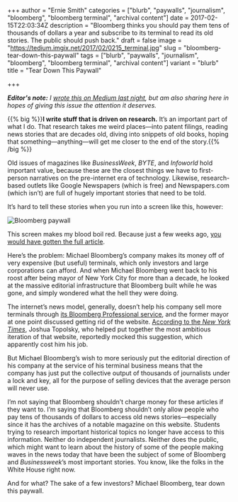 +++
author = "Ernie Smith"
categories = ["blurb", "paywalls", "journalism", "bloomberg", "bloomberg terminal", "archival content"]
date = 2017-02-15T22:03:34Z
description = "Bloomberg thinks you should pay them tens of thousands of dollars a year and subscribe to its terminal to read its old stories. The public should push back."
draft = false
image = "https://tedium.imgix.net/2017/02/0215_terminal.jpg"
slug = "bloomberg-tear-down-this-paywall"
tags = ["blurb", "paywalls", "journalism", "bloomberg", "bloomberg terminal", "archival content"]
variant = "blurb"
title = "Tear Down This Paywall"

+++

_**Editor's note:** I [wrote this on Medium last night](https://medium.com/@shortformernie/dear-michael-bloomberg-tear-down-this-paywall-2992d51dc835), but am also sharing here in hopes of giving this issue the attention it deserves._

{{% big %}}**I write stuff that is driven on research.** It’s an important part of what I do. That research takes me weird places—into patent filings, reading news stories that are decades old, diving into snippets of old books, hoping that something—anything—will get me closer to the end of the story.{{% /big %}}

Old issues of magazines like *BusinessWeek*, *BYTE*, and *Infoworld* hold important value, because these are the closest things we have to first-person narratives on the pre-internet era of technology. Likewise, research-based outlets like Google Newspapers (which is free) and Newspapers.com (which isn’t) are full of hugely important stories that need to be told.

It’s hard to tell these stories when you run into a screen like this, however:

![Bloomberg paywall](https://res.cloudinary.com/tedium/image/upload/v1487176006/wlhl48izvv981hygrjea.png)

This screen makes my blood boil red. Because just a few weeks ago, [you would have gotten the full article](http://webcache.googleusercontent.com/search?q=cache:Ue32dZ2m1mEJ:www.bloomberg.com/news/articles/2011-01-27/the-unlikely-story-of-apples-ipad-one-year-in+&cd=1&hl=en&ct=clnk&gl=us&client=opera).

Here’s the problem: Michael Bloomberg’s company makes its money off of very expensive (but useful) terminals, which only investors and large corporations can afford. And when Michael Bloomberg went back to his roost after being mayor of New York City for more than a decade, he looked at the massive editorial infrastructure that Bloomberg built while he was gone, and simply wondered what the hell they were doing.

The internet’s news model, generally, doesn’t help his company sell more terminals through [its Bloomberg Professional service](https://www.bloomberg.com/professional/), and the former mayor at one point discussed getting rid of the website. [According to the *New York Times*](https://www.nytimes.com/2015/07/11/business/media/joshua-topolsky-web-chief-bloomberg-leaving.html), Joshua Topolsky, who helped put together the most ambitious iteration of that website, reportedly mocked this suggestion, which apparently cost him his job.

But Michael Bloomberg’s wish to more seriously put the editorial direction of his company at the service of his terminal business means that the company has just put the collective output of thousands of journalists under a lock and key, all for the purpose of selling devices that the average person will never use.

I’m not saying that Bloomberg shouldn’t charge money for these articles if they want to. I’m saying that Bloomberg shouldn’t only allow people who pay tens of thousands of dollars to access old news stories—especially since it has the archives of a notable magazine on this website. Students trying to research important historical topics no longer have access to this information. Neither do independent journalists. Neither does the public, which might want to learn about the history of some of the people making waves in the news today that have been the subject of some of Bloomberg and *Businessweek*’s most important stories. You know, like the folks in the White House right now.

And for what? The sake of a few investors? Michael Bloomberg, tear down this paywall.